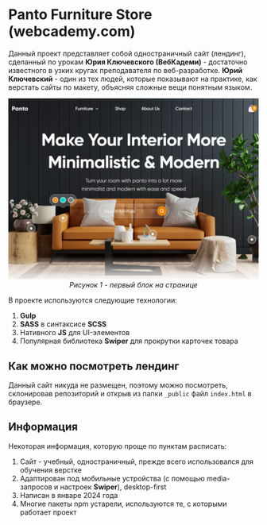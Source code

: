 # Panto Furniture Store (webcademy.com)

Данный проект представляет собой одностраничный сайт (лендинг), сделанный по урокам **Юрия Ключевского (ВебКадеми)** - достаточно известного в узких кругах преподавателя по веб-разработке.
**Юрий Ключевский** - один из тех людей, которые показывают на практике, как верстать сайты по макету, объясняя сложные вещи понятным языком. 

<p align="center">
  <img src="photo_main.png" alt="Фото первого блока" />
  <br/>
  <em>Рисунок 1 - первый блок на странице</em>
</p>

В проекте используются следующие технологии:
1) **Gulp**
2) **SASS** в синтаксисе **SCSS**
3) Нативного **JS** для UI-элементов
4) Популярная библиотека **Swiper** для прокрутки карточек товара

## Как можно посмотреть лендинг
Данный сайт никуда не размещен, поэтому можно посмотреть, склонировав репозиторий и открыв из папки ```_public``` файл ```index.html``` в браузере.

## Информация
Некоторая информация, которую проще по пунктам расписать:
1) Сайт - учебный, одностраничный, прежде всего использовался для обучения верстке
2) Адаптирован под мобильные устройства (с помощью media-запросов и настроек **Swiper**), desktop-first
3) Написан в январе 2024 года
4) Многие пакеты npm устарели, используются те, с которыми работает проект
